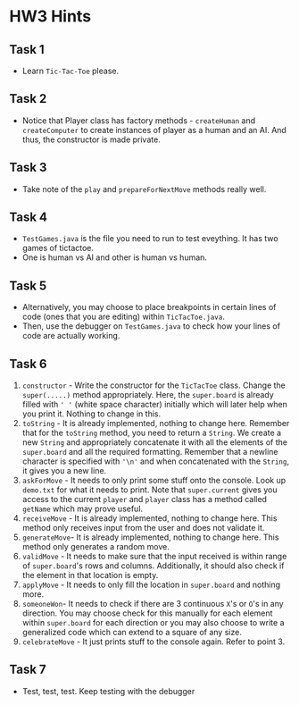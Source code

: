 # HW3 Hints

## Task 1
- Learn `Tic-Tac-Toe` please.

## Task 2
- Notice that Player class has factory methods - `createHuman` and `createComputer` to create instances of player as a human and an AI. And thus, the constructor is made private.

## Task 3
- Take note of the `play` and `prepareForNextMove` methods really well.

## Task 4
- `TestGames.java` is the file you need to run to test eveything. It has two games of tictactoe.
- One is human vs AI and other is human vs human.

## Task 5
- Alternatively, you may choose to place breakpoints in certain lines of code (ones that you are editing) within `TicTacToe.java`.
- Then, use the debugger on `TestGames.java` to check how your lines of code are actually working.

## Task 6
1. `constructor` - Write the constructor for the `TicTacToe` class. Change the `super(.....)` method appropriately. Here, the `super.board` is already filled with `' '` (white space character) initially which will later help when you print it. Nothing to change in this.
2. `toString` - It is already implemented, nothing to change here. Remember that for the `toString` method, you need to return a `String`. We create a new `String` and appropriately concatenate it with all the elements of the `super.board` and all the required formatting. Remember that a newline character is specified with `'\n'` and when concatenated with the `String`, it gives you a new line.
3. `askForMove` - It needs to only print some stuff onto the console. Look up `demo.txt` for what it needs to print. Note that `super.current` gives you access to the current `player` and `player` class has a method called `getName` which may prove useful.
4. `receiveMove` - It is already implemented, nothing to change here. This method only receives input from the user and does not validate it.
5. `generateMove`- It is already implemented, nothing to change here. This method only generates a random move.
6. `validMove` - It needs to make sure that the input received is within range of `super.board`'s rows and columns. Additionally, it should also check if the element in that location is empty.
7. `applyMove` - It needs to only fill the location in `super.board` and nothing more.
8. `someoneWon`- It needs to check if there are 3 continuous `X`'s or `O`'s in any direction. You may choose check for this manually for each element within `super.board` for each direction or you may also choose to write a generalized code which can extend to a square of any size.
9. `celebrateMove` - It just prints stuff to the console again. Refer to point 3.

## Task 7
- Test, test, test. Keep testing with the debugger
